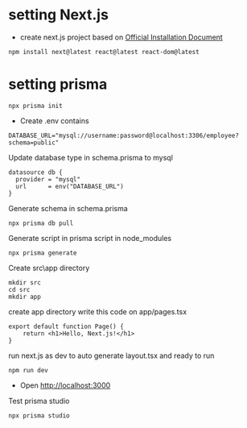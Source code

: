 
# setting Next.js 

- create next.js project based on [Official Installation Document](https://nextjs.org/docs/getting-started/installation)
```bash
npm install next@latest react@latest react-dom@latest
```

# setting prisma

```
npx prisma init
```

- Create .env contains
```
DATABASE_URL="mysql://username:password@localhost:3306/employee?schema=public"
```

Update database type in schema.prisma to mysql
```
datasource db {
  provider = "mysql"
  url      = env("DATABASE_URL")
}
```

Generate schema in schema.prisma
```
npx prisma db pull
```

Generate script in prisma script in node_modules
```
npx prisma generate
```

Create src\app directory 
```
mkdir src
cd src
mkdir app
```

create app directory
write this code on app/pages.tsx
```
export default function Page() {
    return <h1>Hello, Next.js!</h1>
}
```

run next.js as dev to auto generate layout.tsx and ready to run
```
npm run dev
```

- Open [http://localhost:3000](http://localhost:3000)


Test prisma studio
```
npx prisma studio
```